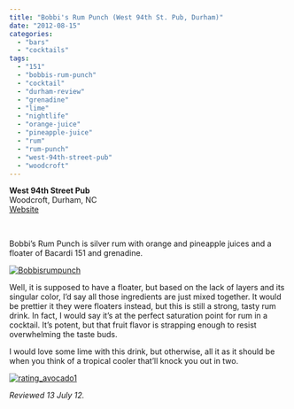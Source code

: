 ```yaml
---
title: "Bobbi's Rum Punch (West 94th St. Pub, Durham)"
date: "2012-08-15"
categories: 
  - "bars"
  - "cocktails"
tags: 
  - "151"
  - "bobbis-rum-punch"
  - "cocktail"
  - "durham-review"
  - "grenadine"
  - "lime"
  - "nightlife"
  - "orange-juice"
  - "pineapple-juice"
  - "rum"
  - "rum-punch"
  - "west-94th-street-pub"
  - "woodcroft"
---
```


**West 94th Street Pub**\
Woodcroft, Durham, NC\
[Website](http://www.west94stpub.com/)

 

Bobbi’s Rum Punch is silver rum with orange and pineapple juices and a floater of Bacardi 151 and grenadine.

[![](http://s3.amazonaws.com/thegourmez-wpmedia/2012/08/Bobbisrumpunch.jpg "Bobbisrumpunch")](http://s3.amazonaws.com/thegourmez-wpmedia/2012/08/Bobbisrumpunch.jpg)

Well, it is supposed to have a floater, but based on the lack of layers and its singular color, I’d say all those ingredients are just mixed together. It would be prettier it they were floaters instead, but this is still a strong, tasty rum drink. In fact, I would say it’s at the perfect saturation point for rum in a cocktail. It’s potent, but that fruit flavor is strapping enough to resist overwhelming the taste buds.

I would love some lime with this drink, but otherwise, all it as it should be when you think of a tropical cooler that’ll knock you out in two.

[![](http://s3.amazonaws.com/thegourmez-wpmedia/2009/02/rating_avocado1.gif "rating_avocado1")](http://s3.amazonaws.com/thegourmez-wpmedia/2009/02/rating_avocado1.gif)

_Reviewed 13 July 12._
